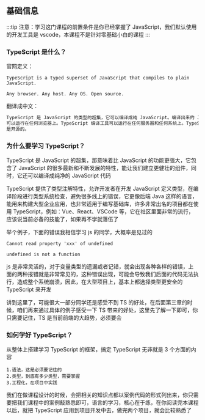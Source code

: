 ## 基础信息

:::tip
注意：学习这门课程的前置条件是你已经掌握了 JavaScript，我们默认使用的开发工具是 vscode，本课程不是针对零基础小白的课程
:::

### TypeScript 是什么？

官网定义：

```
TypeScript is a typed superset of JavaScript that compiles to plain JavaScript.

Any browser. Any host. Any OS. Open source.
```

翻译成中文：

```js
TypeScript 是 JavaScript 的类型的超集，它可以编译成纯 JavaScript。编译出来的 JavaScript
可以运行在任何浏览器上。TypeScript 编译工具可以运行在任何服务器和任何系统上。TypeScript
是开源的。
```

### 为什么要学习 TypeScript？

TypeScript 是 JavaScript 的超集，那意味着比 JavaScript 的功能更强大，它包含了 JavaScript 的很多最新和不断发展的特性，能让我们建立更健壮的组件，同时，它还可以编译成纯净的 JavaScript 代码

TypeScript 提供了类型注解特性，允许开发者在开发 JavaScript 定义类型，在编译阶段进行类型系统检查，避免很多线上的错误，它更像后端 Java 这样的语言，能用来构建大型企业应用，也非常适用于编写基础库，许多非常出名的项目都在使用 TypeScript，例如：Vue、React、VSCode 等，它在社区里面非常的流行，应该说当前必备的技能了，如果再不学就落伍了

举个例子，下面的错误我相信学习 js 的同学，大概率是见过的

```
Cannot read property 'xxx' of undefined

undefined is not a function
```

js 是非常灵活的，对于变量类型的遗漏或者记错，就会出现各种各样的错误，上面的两种报错就是非常常见的，这种错误出现，可能会导致我们后面的代码无法执行，造成整个系统崩溃，因此，在大型项目上，基本上都选择类型更安全的 TypeScript 来开发

讲到这里了，可能很大一部分同学还是感受不到 TS 的好处，在后面第三章的时候，咱们再来通过具体的例子感受一下 TS 带来的好处，这里先了解一下即可，你只需要记住，TS 是当前前端的大趋势，必须要会

### 如何学好 TypeScript？

从整体上搭建学习 TypeScript 的框架，搞定 TypeScript 无非就是 3 个方面的内容

```
1.语法，这是必须要记住的
2.类型，到底有多少类型，需要掌握
3.工程化，在项目中实践
```

我们在做课程设计的时候，会把相关的知识点都以案例代码的形式列出来，你只需要把我们课程中的案例敲熟悉即可，语言的学习，核心在于练，在你阅读完本课程以后，就把 TypeScript 应用到项目开发中去，做完两个项目，就会比较熟悉了
